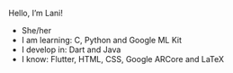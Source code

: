 Hello, I’m Lani!
- She/her
- I am learning: C, Python and Google ML Kit
- I develop in: Dart and Java
- I know: Flutter, HTML, CSS, Google ARCore and LaTeX

<!---
LaniW/LaniW is a ✨ special ✨ repository because its `README.md` (this file) appears on your GitHub profile.
You can click the Preview link to take a look at your changes.
--->
